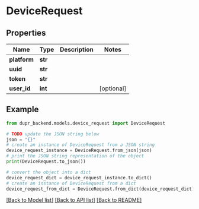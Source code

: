 # DeviceRequest


## Properties

Name | Type | Description | Notes
------------ | ------------- | ------------- | -------------
**platform** | **str** |  | 
**uuid** | **str** |  | 
**token** | **str** |  | 
**user_id** | **int** |  | [optional] 

## Example

```python
from dupr_backend.models.device_request import DeviceRequest

# TODO update the JSON string below
json = "{}"
# create an instance of DeviceRequest from a JSON string
device_request_instance = DeviceRequest.from_json(json)
# print the JSON string representation of the object
print(DeviceRequest.to_json())

# convert the object into a dict
device_request_dict = device_request_instance.to_dict()
# create an instance of DeviceRequest from a dict
device_request_from_dict = DeviceRequest.from_dict(device_request_dict)
```
[[Back to Model list]](../README.md#documentation-for-models) [[Back to API list]](../README.md#documentation-for-api-endpoints) [[Back to README]](../README.md)


